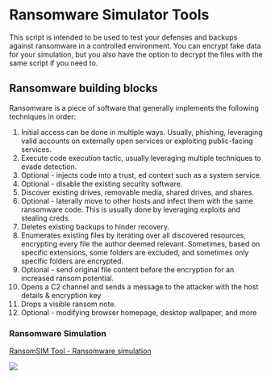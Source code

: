 # Ransomware Simulator Tools 
 
This script is intended to be used to test your defenses and backups against ransomware in a controlled environment. 
You can encrypt fake data for your simulation, but you also have the option to decrypt the files with the same script if you need to.
 
## Ransomware building blocks

Ransomware is a piece of software that generally implements the following techniques in order:

1. Initial access can be done in multiple ways. Usually, phishing, leveraging valid accounts on externally open services or exploiting public-facing services.
2. Execute code execution tactic, usually leveraging multiple techniques to evade detection.
3. Optional - injects code into a trust, ed context such as a system service.
4. Optional - disable the existing security software.
5. Discover existing drives, removable media, shared drives, and shares.
6. Optional - laterally move to other hosts and infect them with the same ransomware code. This is usually done by leveraging exploits and stealing creds.
7. Deletes existing backups to hinder recovery.
8. Enumerates existing files by iterating over all discovered resources, encrypting every file the author deemed relevant. Sometimes, based on specific extensions, some folders are excluded, and sometimes only specific folders are encrypted. 
9. Optional - send original file content before the encryption for an increased ransom potential.
10. Opens a C2 channel and sends a message to the attacker with the host details & encryption key 
11. Drops a visible ransom note. 
12. Optional - modifying browser homepage, desktop wallpaper, and more

### Ransomware Simulation 
[RansomSIM Tool - Ransomware simulation](https://github.com/eshlomo1/MS-Defender-4-xOPS/tree/main/SIM/Ransom)

![](https://github.com/eshlomo1/MS-Defender-4-xOPS/blob/main/SIM/Ransom.png)
